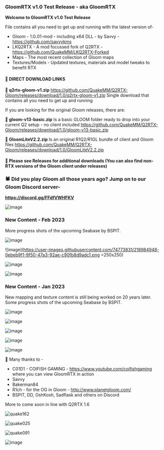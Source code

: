 ### GloomRTX v1.0 Test Release - aka GloomRTX

**Welcome to GloomRTX v1.0 Test Release**

File contains all you need to get up and running with the latest version of-
* Gloom - 1.G.01-mod  - including x64 DLL - by Savvy - https://github.com/savvykms
* LKQ2RTX - A mod focussed fork of Q2RTX  -  https://github.com/QuakeMM/LKQ2RTX-Forked
* Maps - The most recent collection of Gloom maps
* Textures/Models -  Updated textures, materials and model tweaks to benefit RTX

#### 💾  DIRECT DOWNLOAD LINKS

**💾 q2rtx-gloom-v1.zip**
https://github.com/QuakeMM/Q2RTX-Gloom/releases/download/1.0/q2rtx-gloom-v1.zip
Single download that contains all you need to get up and running

If you are looking for the original Gloom releases, there are:

**💾 gloom-v13-basic.zip**
Is a basic GLOOM folder ready to drop into your current Q2 setup - no client included
https://github.com/QuakeMM/Q2RTX-Gloom/releases/download/1.0/gloom-v13-basic.zip

**💾 GloomLiteV2.2.zip**
Is an original R1Q2/R1GL bundle of client and Gloom files
https://github.com/QuakeMM/Q2RTX-Gloom/releases/download/1.0/GloomLiteV2.2.zip

#### 💾  Please see Releases for additional downloads (You can also find non-RTX versions of the Gloom client under releases)

### 🕷️  Did you play Gloom all those years ago? Jump on to our Gloom Discord server- 
**https://discord.gg/FFdfVWHFKV**

![image](https://user-images.githubusercontent.com/74773831/213743444-37813893-818a-40b3-9935-6a01d633bc11.png)


### New Content - Feb 2023
More progress shots of the upcoming Seabase by BSPIT.

![image](https://user-images.githubusercontent.com/74773831/218984895-bad963a8-a172-40fc-880b-bf46cec9442d.png)

![image](https://user-images.githubusercontent.com/74773831/218984948-0ebeb9f1-9f50-47a3-92ae-c90fb8d9adc1.png =250x250)

![image](https://user-images.githubusercontent.com/74773831/218985011-057be055-71e0-4922-9921-c256d804a847.png)

![image](https://user-images.githubusercontent.com/74773831/218985201-2ae2c37c-e1a3-470c-874c-71ccd900f412.png)



### New Content - Jan 2023
New mapping and texture content is still being worked on 20 years later.
Some progress shots of the upcoming Seabase by BSPIT.

![image](https://user-images.githubusercontent.com/74773831/213741836-23161c47-57fd-4004-822b-52fc81b0c4b8.png)

![image](https://user-images.githubusercontent.com/74773831/213741896-3b8608e8-810b-419a-ab90-7cf43eadbca3.png)

![image](https://user-images.githubusercontent.com/74773831/213741962-c23a6d36-fc86-4ed2-9416-70fda40d5d3a.png)

![image](https://user-images.githubusercontent.com/74773831/213742087-6aa4cf75-2dd2-4787-82f7-351c1b08e783.png)

![image](https://user-images.githubusercontent.com/74773831/213742249-ac1bbee8-9f0a-4e6f-ac14-b535aa624b87.png)




👋  Many thanks to - 
* C01D1 - COIFISH GAMING  - https://www.youtube.com/coifishgaming where you can view GloomRTX in action
* Savvy
* Bakerman84
* R1ch - for the OG in Gloom - http://www.planetgloom.com/
* BSPIT, DD, OshKosh, Sadflask and others on Discord

More to come soon in line with Q2RTX 1.6


![quake162](https://user-images.githubusercontent.com/74773831/185340900-5b19b6e7-be81-4a32-968c-9c6e922aca61.jpg)

![quake025](https://user-images.githubusercontent.com/74773831/185341464-8ed4a6c1-ffce-43cf-a6e1-445646358996.jpg)

![quake091](https://user-images.githubusercontent.com/74773831/185341569-8067fe8a-373e-4e98-b4b0-9c33369e77ee.jpg)

![image](https://user-images.githubusercontent.com/74773831/188766643-33cb41bb-368d-4405-952e-8f9102649214.png)
